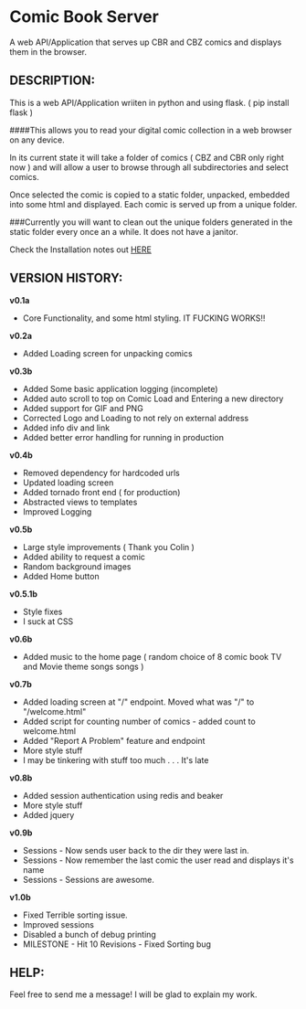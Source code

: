 Comic Book Server
===============

A web API/Application that serves up CBR and CBZ comics and displays them in the browser.


## DESCRIPTION:

This is a web API/Application wriiten in python and using flask. ( pip install flask ) 

####This allows you to read your digital comic collection in a web browser on any device. 


In its current state it will take a folder of comics ( CBZ and CBR only right now ) and will allow a user to browse through all subdirectories and select comics.

Once selected the comic is copied to a static folder, unpacked, embedded into some html and displayed. Each comic is served up from a unique folder.

###Currently you will want to clean out the unique folders generated in the static folder every once an a while. It does not have a janitor. 


Check the Installation notes out [HERE](https://github.com/mharlos/ComicBookServer/wiki/Installation)




## VERSION HISTORY:

**v0.1a** 
* Core Functionality, and some html styling. IT FUCKING WORKS!!

**v0.2a**
* Added Loading screen for unpacking comics

**v0.3b**
* Added Some basic application logging (incomplete)
* Added auto scroll to top on Comic Load and Entering a new directory
* Added support for GIF and PNG
* Corrected Logo and Loading to not rely on external address
* Added info div and link
* Added better error handling for running in production 

**v0.4b**
* Removed dependency for hardcoded urls
* Updated loading screen 
* Added tornado front end ( for production)
* Abstracted views to templates
* Improved Logging

**v0.5b**
* Large style improvements ( Thank you Colin )
* Added ability to request a comic
* Random background images
* Added Home button

**v0.5.1b**
* Style fixes
* I suck at CSS

**v0.6b**
* Added music to the home page ( random choice of 8 comic book TV and Movie theme songs songs ) 

**v0.7b**
* Added loading screen at "/" endpoint. Moved what was "/" to "/welcome.html"
* Added script for counting number of comics - added count to welcome.html 
* Added "Report A Problem" feature and endpoint
* More style stuff
* I may be tinkering with stuff too much . . . It's late

**v0.8b**
* Added session authentication using redis and beaker
* More style stuff
* Added jquery

**v0.9b**
* Sessions - Now sends user back to the dir they were last in. 
* Sessions - Now remember the last comic the user read and displays it's name 
* Sessions - Sessions are awesome.

**v1.0b**
* Fixed Terrible sorting issue.
* Improved sessions
* Disabled a bunch of debug printing
* MILESTONE - Hit 10 Revisions - Fixed Sorting bug

## HELP:

Feel free to send me a message! I will be glad to explain my work.
